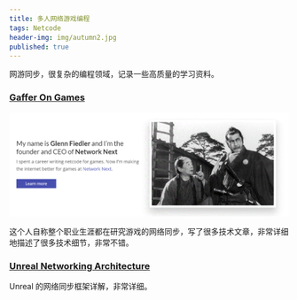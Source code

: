 ```yaml
---
title: 多人网络游戏编程
tags: Netcode
header-img: img/autumn2.jpg
published: true
---
```


网游同步，很复杂的编程领域，记录一些高质量的学习资料。

### [Gaffer On Games](https://gafferongames.com/)

![](/post_img/glenn_fiedler.gif)

这个人自称整个职业生涯都在研究游戏的网络同步，写了很多技术文章，非常详细地描述了很多技术细节，非常不错。


### [Unreal Networking Architecture](https://docs.unrealengine.com/udk/Three/NetworkingOverview.html)

Unreal 的网络同步框架详解，非常详细。
